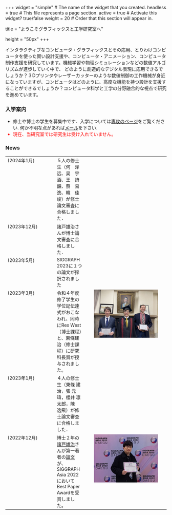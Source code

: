 +++
widget = "simple"  # The name of the widget that you created.
headless = true  # This file represents a page section.
active = true  # Activate this widget? true/false
weight = 20  # Order that this section will appear in.

title = "ようこそグラフィックスと工学研究室へ"

height = "50px"
+++

インタラクティブなコンピュータ・グラフィックスとその応用、とりわけコンピュータを使った賢い設計支援や、コンピュータ・アニメーション、コンピュータ制作支援を研究しています。機械学習や物理シミュレーションなどの数値アルゴリズムが進歩していく中で、 どのように創造的なデジタル表現に応用できるでしょうか？３Dプリンタやレーザーカッターのような数値制御の工作機械が身近になっていますが、コンピュータはどのように、高度な機能を持つ設計を支援することができるでしょうか？コンピュータ科学と工学の分野融合的な視点で研究を進めています。


<H3>入学案内</H3>
<ul>
<li>修士や博士の学生を募集中です．入学については<a href="https://www.i.u-tokyo.ac.jp/edu/entra/index.shtml" target="_blank">専攻のページ</a>をご覧ください. 何か不明な点があれば<a href="mailto:n.umetani@gmail.com">メール</a>を下さい. </li>
<li style="color: red;">現在、当研究室では研究生は受け入れていません。</li>
</ul>

<H3>News</H3>
<table>
<tr valign='top'>
	<td>(2024年1月)</td>
	<td>５人の修士生（何　泽远、吴　宇涵、王　詩韻、蔡　易逸、韓　佳峻）が修士論文審査に合格しました．</td>
</tr>	
<tr valign='top'>
	<td>(2023年12月)</td>
	<td>諸戸雄治さんが博士論文審査に合格しました．</td>
</tr>	
<tr valign='top'>
	<td width=140px>(2023年5月) </td>
	<td>SIGGRAPH 2023に１つの論文が採択されました</td>
</tr>
<tr valign='top'>
	<td width=140px>(2023年3月) </td>
	<td>令和４年度修了学生の学位記伝達式がおこなわれ、同時にRex West（博士課程）と、東條建治（修士課程）に研究科長賞が授与されました。</td>
	<td width=240px align=middle><img src='https://github.com/cgenglab/cgenglab.github.io/raw/doc/20230323_dean_award.jpg' width=200px></td>
</tr>
<tr valign='top'>
	<td>(2023年1月)</td>
	<td>４人の修士生（東條 建治，張 元瑋，櫻井 凛太郎，陳　逸⾶）が修士論文審査に合格しました．</td>
</tr>
<tr valign='top'>
	<td>(2022年12月)</td>
	<td>博士２年の<a href="authors/moroto/">諸戸雄治</a>さんが第一著者の<a href="../en/publication/sigga22_wmatrix_median/">論文</a>が、SIGGRAPH Asia 2022においてBest Paper Awardを受賞しました。</td>
	<td width=240px align=middle><img src='https://github.com/cgenglab/cgenglab.github.io/raw/doc/2022_sigga_bestpaper.jpeg' width=200px></td>
</tr>
</table>

